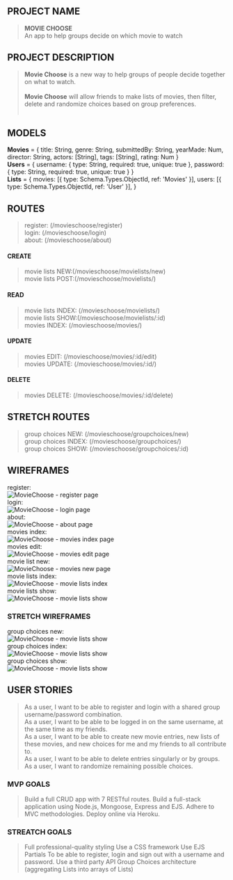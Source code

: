 ## PROJECT NAME
> **MOVIE CHOOSE** <br/>
An app to help groups decide on which movie to watch

## PROJECT DESCRIPTION
> **Movie Choose** is a new way to help groups of people decide together on what to watch. 
<br /><br /> **Movie Choose** will allow friends to make lists of movies, then filter, delete and randomize choices based on group preferences.
<br /><br />

## MODELS
**Movies** = {
    title: String,
    genre: String,
    submittedBy: String,
    yearMade: Num,
    director: String,
    actors: [String], 
    tags: [String],
    rating: Num
}
<br />
**Users** = {
    username: {
        type: String, 
        required: true,
        unique: true
    }, 
    password: {
        type: String, 
        required: true,
        unique: true
    }
}
<br />
**Lists** = {
    movies: [{ type: Schema.Types.ObjectId, ref: 'Movies' }],
    users: [{ type: Schema.Types.ObjectId, ref: 'User' }], 
}

## ROUTES
> register: (/movieschoose/register) <br />
> login: (/movieschoose/login) <br />
> about: (/movieschoose/about) <br />
#### CREATE
> movie lists NEW:(/movieschoose/movielists/new) <br />
> movie lists POST:(/movieschoose/movielists/) <br />
#### READ
> movie lists INDEX: (/movieschoose/movielists/) <br />
> movie lists SHOW:(/movieschoose/movielists/:id) <br />
> movies INDEX: (/movieschoose/movies/) <br />
#### UPDATE
> movies EDIT: (/movieschoose/movies/:id/edit) <br />
> movies UPDATE: (/movieschoose/movies/:id/) <br />
#### DELETE
> movies DELETE: (/movieschoose/movies/:id/delete) <br />
## STRETCH ROUTES
> group choices NEW: (/movieschoose/groupchoices/new) <br />
> group choices INDEX: (/movieschoose/groupchoices/) <br />
> group choices SHOW: (/movieschoose/groupchoices/:id) <br />


## WIREFRAMES
register: <br/>
![MovieChoose - register page](/group-choose/imgs/wireframes/register@1x.png "register page") <br/>
login: <br/>
![MovieChoose - login page](/group-choose/imgs/wireframes/login@1x.png "login page") <br/>
about: <br/>
![MovieChoose - about page](/group-choose/imgs/wireframes/about@1x.png "about page") <br/>
movies index: <br/>
![MovieChoose - movies index page](/group-choose/imgs/wireframes/movies-index@1x.png "about page") <br/>
movies edit: <br/>
![MovieChoose - movies edit page](/group-choose/imgs/wireframes/movies-edit@1x.png "movies edt page") <br/>
movie list new: <br/>
![MovieChoose - movies new page](/group-choose/imgs/wireframes/movie-lists-new@1x.png "movie list new page") <br/>
movie lists index: <br/>
![MovieChoose - movie lists index](/group-choose/imgs/wireframes/movie-lists-index@1x.png "movie lists index page") <br/>
movie lists show: <br/>
![MovieChoose - movie lists show](/group-choose/imgs/wireframes/movie-lists-show@1x.png "movie lists show page") <br/>
### STRETCH WIREFRAMES
group choices new: <br/>
![MovieChoose - movie lists show](/group-choose/imgs/wireframes/group-choices-new@1x.png "group choices new") <br/>
group choices index: <br/>
![MovieChoose - movie lists show](/group-choose/imgs/wireframes/group-choices-index@1x.png "group choices index") <br/>
group choices show: <br/>
![MovieChoose - movie lists show](/group-choose/imgs/wireframes/group-choices-show@1x.png "group choices ") <br/>


## USER STORIES

> As a user, I want to be able to register and login with a shared group username/password combination. <br />
> As a user, I want to be able to be logged in on the same username, at the same time as my friends. <br />
> As a user, I want to be able to create new movie entries, new lists of these movies, and new choices for me and my friends to all contribute to. <br />
> As a user, I want to be able to delete entries singularly or by groups.<br />
> As a user, I want to randomize remaining possible choices. <br />

### MVP GOALS

> Build a full CRUD app with 7 RESTful routes.
> Build a full-stack application using Node.js, Mongoose, Express and EJS.
> Adhere to MVC methodologies.
> Deploy online via Heroku.

### STREATCH GOALS
> Full professional-quality styling
> Use a CSS framework
> Use EJS Partials
> To be able to register, login and sign out with a username and password.
> Use a third party API
> Group Choices architecture (aggregating Lists into arrays of Lists)
